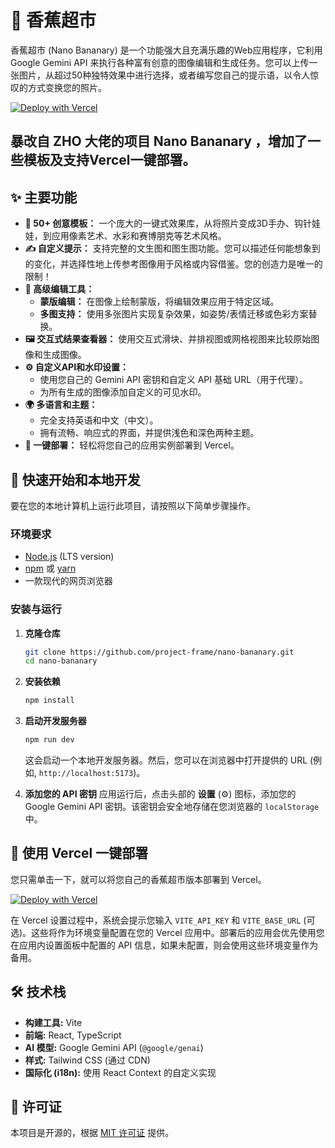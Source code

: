 # 🍌 香蕉超市

香蕉超市 (Nano Bananary) 是一个功能强大且充满乐趣的Web应用程序，它利用 Google Gemini API 来执行各种富有创意的图像编辑和生成任务。您可以上传一张图片，从超过50种独特效果中进行选择，或者编写您自己的提示语，以令人惊叹的方式变换您的照片。

[![Deploy with Vercel](https://vercel.com/button)](https://vercel.com/new/clone?repository-url=https%3A%2F%2Fgithub.com%2Fproject-frame%2Fnano-bananary&env=VITE_API_KEY,VITE_BASE_URL&envDescription=Enter%20your%20Gemini%20API%20Key.%20The%20Base%20URL%20is%20optional%20and%20used%20for%20proxies.&project-name=nano-bananary&repository-name=nano-bananary&framework=vite)

暴改自 ZHO 大佬的项目 Nano Bananary ，增加了一些模板及支持Vercel一键部署。
---

## ✨ 主要功能

- **📸 50+ 创意模板：** 一个庞大的一键式效果库，从将照片变成3D手办、钩针娃娃，到应用像素艺术、水彩和赛博朋克等艺术风格。
- **✍️ 自定义提示：** 支持完整的文生图和图生图功能。您可以描述任何能想象到的变化，并选择性地上传参考图像用于风格或内容借鉴。您的创造力是唯一的限制！
- **🎨 高级编辑工具：**
  - **蒙版编辑：** 在图像上绘制蒙版，将编辑效果应用于特定区域。
  - **多图支持：** 使用多张图片实现复杂效果，如姿势/表情迁移或色彩方案替换。
- **🖼️ 交互式结果查看器：** 使用交互式滑块、并排视图或网格视图来比较原始图像和生成图像。
- **⚙️ 自定义API和水印设置：**
  - 使用您自己的 Gemini API 密钥和自定义 API 基础 URL（用于代理）。
  - 为所有生成的图像添加自定义的可见水印。
- **🌍 多语言和主题：**
  - 完全支持英语和中文（中文）。
  - 拥有流畅、响应式的界面，并提供浅色和深色两种主题。
- **🚀 一键部署：** 轻松将您自己的应用实例部署到 Vercel。

## 🚀 快速开始和本地开发

要在您的本地计算机上运行此项目，请按照以下简单步骤操作。

### 环境要求

- [Node.js](https://nodejs.org/) (LTS version)
- [npm](https://www.npmjs.com/) 或 [yarn](https://yarnpkg.com/)
- 一款现代的网页浏览器

### 安装与运行

1.  **克隆仓库**
    ```bash
    git clone https://github.com/project-frame/nano-bananary.git
    cd nano-bananary
    ```

2.  **安装依赖**
    ```bash
    npm install
    ```

3.  **启动开发服务器**
    ```bash
    npm run dev
    ```
    这会启动一个本地开发服务器。然后，您可以在浏览器中打开提供的 URL (例如, `http://localhost:5173`)。

4.  **添加您的 API 密钥**
    应用运行后，点击头部的 **设置** (⚙️) 图标，添加您的 Google Gemini API 密钥。该密钥会安全地存储在您浏览器的 `localStorage` 中。

## 🚀 使用 Vercel 一键部署

您只需单击一下，就可以将您自己的香蕉超市版本部署到 Vercel。

[![Deploy with Vercel](https://vercel.com/button)](https://vercel.com/new/clone?repository-url=https%3A%2F%2Fgithub.com%2Fproject-frame%2Fnano-bananary&env=VITE_API_KEY,VITE_BASE_URL&envDescription=Enter%20your%20Gemini%20API%20Key.%20The%20Base%20URL%20is%20optional%20and%20used%20for%20proxies.&project-name=nano-bananary&repository-name=nano-bananary&framework=vite)

在 Vercel 设置过程中，系统会提示您输入 `VITE_API_KEY` 和 `VITE_BASE_URL` (可选)。这些将作为环境变量配置在您的 Vercel 应用中。部署后的应用会优先使用您在应用内设置面板中配置的 API 信息，如果未配置，则会使用这些环境变量作为备用。

## 🛠️ 技术栈

- **构建工具:** Vite
- **前端:** React, TypeScript
- **AI 模型:** Google Gemini API (`@google/genai`)
- **样式:** Tailwind CSS (通过 CDN)
- **国际化 (i18n):** 使用 React Context 的自定义实现

## 📄 许可证

本项目是开源的，根据 [MIT 许可证](LICENSE) 提供。
